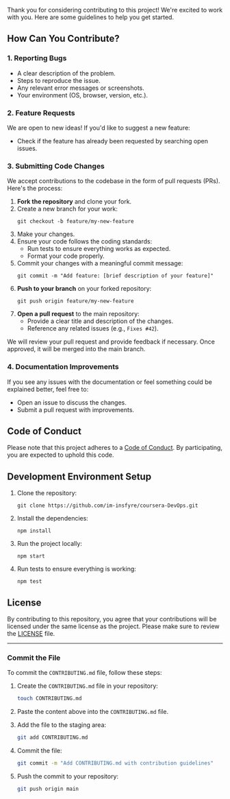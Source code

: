 
Thank you for considering contributing to this project! We're excited to work with you. Here are some guidelines to help you get started.

## How Can You Contribute?

### 1. Reporting Bugs

- A clear description of the problem.
- Steps to reproduce the issue.
- Any relevant error messages or screenshots.
- Your environment (OS, browser, version, etc.).

### 2. Feature Requests

We are open to new ideas! If you'd like to suggest a new feature:
- Check if the feature has already been requested by searching open issues.

### 3. Submitting Code Changes

We accept contributions to the codebase in the form of pull requests (PRs). Here's the process:

1. **Fork the repository** and clone your fork.
2. Create a new branch for your work:  
   ```
   git checkout -b feature/my-new-feature
   ```
3. Make your changes.
4. Ensure your code follows the coding standards:
   - Run tests to ensure everything works as expected.
   - Format your code properly.
5. Commit your changes with a meaningful commit message:
   ```
   git commit -m "Add feature: [brief description of your feature]"
   ```
6. **Push to your branch** on your forked repository:
   ```
   git push origin feature/my-new-feature
   ```
7. **Open a pull request** to the main repository:
   - Provide a clear title and description of the changes.
   - Reference any related issues (e.g., `Fixes #42`).

We will review your pull request and provide feedback if necessary. Once approved, it will be merged into the main branch.

### 4. Documentation Improvements

If you see any issues with the documentation or feel something could be explained better, feel free to:
- Open an issue to discuss the changes.
- Submit a pull request with improvements.

## Code of Conduct

Please note that this project adheres to a [Code of Conduct](./CODE_OF_CONDUCT.md). By participating, you are expected to uphold this code.

## Development Environment Setup

1. Clone the repository:
   ```
   git clone https://github.com/im-insfyre/coursera-DevOps.git
   ```
2. Install the dependencies:
   ```
   npm install
   ```
3. Run the project locally:
   ```
   npm start
   ```
4. Run tests to ensure everything is working:
   ```
   npm test
   ```

## License

By contributing to this repository, you agree that your contributions will be licensed under the same license as the project. Please make sure to review the [LICENSE](./LICENSE) file.

---

### Commit the File

To commit the `CONTRIBUTING.md` file, follow these steps:

1. Create the `CONTRIBUTING.md` file in your repository:

   ```bash
   touch CONTRIBUTING.md
   ```

2. Paste the content above into the `CONTRIBUTING.md` file.

3. Add the file to the staging area:

   ```bash
   git add CONTRIBUTING.md
   ```

4. Commit the file:

   ```bash
   git commit -m "Add CONTRIBUTING.md with contribution guidelines"
   ```

5. Push the commit to your repository:

   ```bash
   git push origin main
   ```
